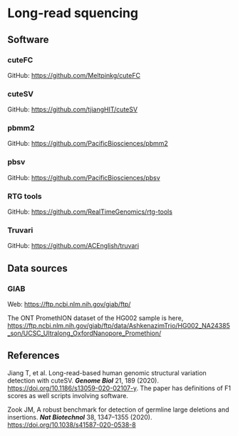 # Long-read squencing

## Software

### cuteFC

GitHub: <https://github.com/Meltpinkg/cuteFC>

### cuteSV

GitHub: <https://github.com/tjiangHIT/cuteSV>

### pbmm2

GitHub: <https://github.com/PacificBiosciences/pbmm2>

### pbsv

GitHub: <https://github.com/PacificBiosciences/pbsv>

### RTG tools

GitHub: <https://github.com/RealTimeGenomics/rtg-tools>

### Truvari

GitHub: <https://github.com/ACEnglish/truvari>

## Data sources

### GIAB

Web: <https://ftp.ncbi.nlm.nih.gov/giab/ftp/>

The ONT PromethION dataset of the HG002 sample is here,
<https://ftp.ncbi.nlm.nih.gov/giab/ftp/data/AshkenazimTrio/HG002_NA24385_son/UCSC_Ultralong_OxfordNanopore_Promethion/>

## References

Jiang T, et al. Long-read-based human genomic structural variation detection with cuteSV. ***Genome Biol*** 21, 189 (2020). <https://doi.org/10.1186/s13059-020-02107-y>. The paper has definitions of F1 scores as well scripts involving software.

Zook JM, A robust benchmark for detection of germline large deletions and insertions. ***Nat Biotechnol*** 38, 1347–1355 (2020). <https://doi.org/10.1038/s41587-020-0538-8>
